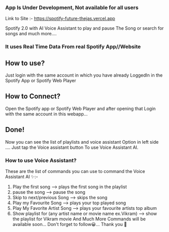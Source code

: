 ### App Is Under Development, Not available for all users

Link to Site :-
https://spotify-future-thejas.vercel.app

Spotify 2.0 with AI Voice Assistant to play and pause
The Song or search for songs and much more....

### It uses Real Time Data From real Spotify App//Website

## How to use?

Just login with the same account in which you have already
LoggedIn in the Spotify App or Spotify Web Player

## How to Connect?
Open the Spotify app or Spotify Web Player and after opening that 
Login with the same account in this webapp... 
## Done!
Now you can see the list of playlists and voice assistant
Option in left side .... Just tap the Voice assistant button
To use Voice Assistant AI.

### How to use Voice Assistant?

These are the list of commands you can use to command the Voice Assistant AI ✨:-

1) Play the first song --> plays the first song in the playlist
2) pause the song --> pause the song
3) Skip to next/previous Song --> skips the song
4) Play my Favourite Song --> plays your top played song
5) Play My Favorite Artist Song --> plays your favourite artists top album
6) Show playlist for (any artist name or movie name ex.Vikram) --> show the playlist for Vikram movie
And Much More Commands will be available soon...
Don't forget to follow😀... Thank you 💖
